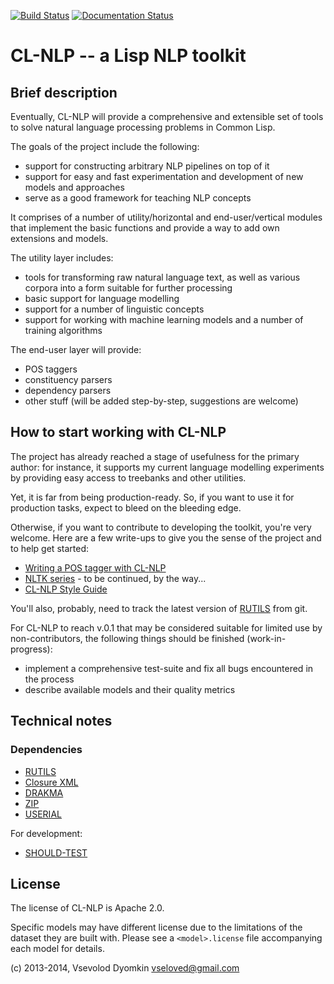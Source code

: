 [![Build Status](https://travis-ci.org/vseloved/cl-nlp.png?branch=master)](https://travis-ci.org/vseloved/cl-nlp)
[![Documentation Status](https://readthedocs.org/projects/cl-nlp/badge/?version=latest)](https://readthedocs.org/projects/cl-nlp/?badge=latest)

# CL-NLP -- a Lisp NLP toolkit

## Brief description

Eventually, CL-NLP will provide a comprehensive and extensible set of tools
to solve natural language processing problems in Common Lisp.

The goals of the project include the following:

- support for constructing arbitrary NLP pipelines on top of it
- support for easy and fast experimentation and development of new models and approaches
- serve as a good framework for teaching NLP concepts

It comprises of a number of utility/horizontal and end-user/vertical modules
that implement the basic functions and provide a way to add own extensions and models.

The utility layer includes:

- tools for transforming raw natural language text, as well as various corpora
  into a form suitable for further processing
- basic support for language modelling
- support for a number of linguistic concepts
- support for working with machine learning models and a number of training algorithms

The end-user layer will provide:

- POS taggers
- constituency parsers
- dependency parsers
- other stuff (will be added step-by-step, suggestions are welcome)


## How to start working with CL-NLP

The project has already reached a stage of usefulness for the primary author:
for instance, it supports my current language modelling experiments
by providing easy access to treebanks and other utilities.

Yet, it is far from being production-ready. So, if you want to use it for production tasks,
expect to bleed on the bleeding edge.

Otherwise, if you want to contribute to developing the toolkit, you're very welcome.
Here are a few write-ups to give you the sense of the project and to help get started:

- [Writing a POS tagger with CL-NLP](docs/user-guide/examples/eng-pos-tagger.md)
- [NLTK series](http://lisp-univ-etc.blogspot.com/search/label/nltk) -
  to be continued, by the way...
- [CL-NLP Style Guide](docs/user-guide/getting-started.md#coding-style-guidelines)

You'll also, probably, need to track the latest version of [RUTILS][RUTILS] from git.

For CL-NLP to reach v.0.1 that may be considered suitable for limited use by non-contributors,
the following things should be finished (work-in-progress):

- implement a comprehensive test-suite and fix all bugs encountered in the process
- describe available models and their quality metrics


## Technical notes

### Dependencies

- [RUTILS][RUTILS]
- [Closure XML](http://common-lisp.net/project/cxml/)
- [DRAKMA](https://github.com/edicl/drakma)
- [ZIP](http://common-lisp.net/project/zip/)
- [USERIAL](http://nklein.com/software/unet/userial/)

For development:

- [SHOULD-TEST](http://github.com/vseloved/should-test)


## License

The license of CL-NLP is Apache 2.0.

Specific models may have different license due to the limitations of the dataset
they are built with. Please see a `<model>.license` file accompanying each model for details.

(c) 2013-2014, Vsevolod Dyomkin <vseloved@gmail.com>


   [RUTILS]:http://github.com/vseloved/rutils
